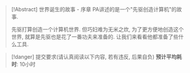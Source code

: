 >[!Abstract] 世界诞生的故事 - 序章
>PA讲述的是一个"先驱创造计算机"的故事.
>
>先驱打算创造一个计算机世界. 但巧妇难为无米之炊, 为了更方便地创造这个世界, 就算是先驱也是花了一番功夫来准备的. 让我们来看看他都准备了些什么工具.

>[!danger] 提交要求(请认真阅读以下内容, 若有违反, 后果自负)
> **预计平均耗时**: 10小时
